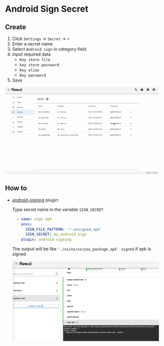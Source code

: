 # Android Sign Secret

## Create

1. Click `Settings` -> `Secret` -> `+`
2. Enter a secret name
3. Select `Android sign` in category field
4. Input required data
   - `Key store file`
   - `key store password`
   - `Key alias`
   - `Key password`
5. Save

![create android sign](../../images/secret/create_android_sign.gif)

## How to

- [android-signing](https://github.com/flowci-plugins/android-signing) plugin: 

  Type secret name in the variable `SIGN_SECRET`

  ```yaml
    - name: sign apk
      envs:
        SIGN_FILE_PATTERN: '*-unsigned.apk'
        SIGN_SECRET: my_android_sign
      plugin: android-signing
  ```

  The output will be like `'./xx/xx/xx/you_package.apk' signed` if apk is signed

  ![show android signed](../../images/secret/android_signed.png)